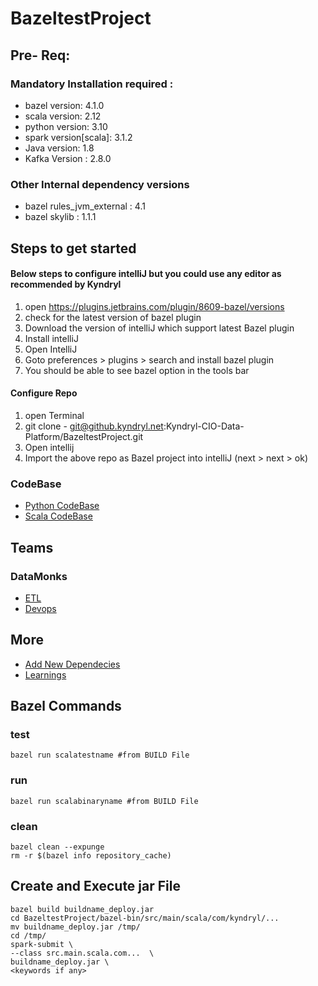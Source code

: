 # BazeltestProject
## Pre- Req:
### Mandatory Installation required :
- bazel version:            4.1.0
- scala version:            2.12
- python version:           3.10
- spark version[scala]:     3.1.2
- Java version:             1.8
- Kafka Version :           2.8.0

### Other Internal dependency versions
- bazel rules_jvm_external : 4.1
- bazel skylib : 1.1.1

## Steps to get started

####    Below steps to configure intelliJ but you could use any editor as recommended by Kyndryl
1. open https://plugins.jetbrains.com/plugin/8609-bazel/versions
2. check for the latest version of bazel plugin
3. Download the version of intelliJ which support latest Bazel plugin
4. Install intelliJ
5. Open IntelliJ
6. Goto preferences > plugins > search and install bazel plugin
7. You should be able to see bazel option in the tools bar

####   Configure Repo
1. open Terminal
2. git clone   - git@github.kyndryl.net:Kyndryl-CIO-Data-Platform/BazeltestProject.git
3. Open intellij
3. Import the above repo as Bazel project into intelliJ (next > next > ok)

### CodeBase
- [Python CodeBase](src/main/python/com/kyndryl/)
- [Scala CodeBase](src/main/scala/com/kyndryl/README.md)

## Teams
### DataMonks
- [ETL](src/main/scala/com/kyndryl/cpa/README.md)
- [Devops](src/main/python/com/kyndryl/cpa/README.md)

## More
- [Add New Dependecies](thirdparty/maven/README.md)
- [Learnings](documentation/README.md)

## Bazel Commands
### test
    bazel run scalatestname #from BUILD File
### run
    bazel run scalabinaryname #from BUILD File
### clean
    bazel clean --expunge
    rm -r $(bazel info repository_cache)

## Create and Execute jar File
    bazel build buildname_deploy.jar
    cd BazeltestProject/bazel-bin/src/main/scala/com/kyndryl/...
    mv buildname_deploy.jar /tmp/
    cd /tmp/
    spark-submit \
    --class src.main.scala.com...  \
    buildname_deploy.jar \
    <keywords if any>